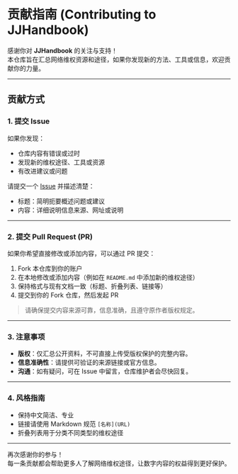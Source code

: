 # 贡献指南 (Contributing to JJHandbook)

感谢你对 **JJHandbook** 的关注与支持！  
本仓库旨在汇总网络维权资源和途径，如果你发现新的方法、工具或信息，欢迎贡献你的力量。

---

## 贡献方式

### 1. 提交 Issue
如果你发现：
- 仓库内容有错误或过时  
- 发现新的维权途径、工具或资源  
- 有改进建议或问题  

请提交一个 [Issue](https://github.com/你的用户名/JJHandbook/issues) 并描述清楚：
- 标题：简明扼要概述问题或建议  
- 内容：详细说明信息来源、网址或说明  

---

### 2. 提交 Pull Request (PR)
如果你希望直接修改或添加内容，可以通过 PR 提交：
1. Fork 本仓库到你的账户  
2. 在本地修改或添加内容（例如在 `README.md` 中添加新的维权途径）  
3. 保持格式与现有文档一致（标题、折叠列表、链接等）  
4. 提交到你的 Fork 仓库，然后发起 PR  

> 请确保提交内容来源可靠，信息准确，且遵守原作者版权规定。

---

### 3. 注意事项
- **版权**：仅汇总公开资料，不可直接上传受版权保护的完整内容。  
- **信息准确性**：请提供可验证的来源链接或官方信息。  
- **沟通**：如有疑问，可在 Issue 中留言，仓库维护者会尽快回复。  

---

### 4. 风格指南
- 保持中文简洁、专业  
- 链接请使用 Markdown 规范 `[名称](URL)`  
- 折叠列表用于分类不同类型的维权途径  

---

再次感谢你的参与！  
每一条贡献都会帮助更多人了解网络维权途径，让数字内容的权益得到更好保护。